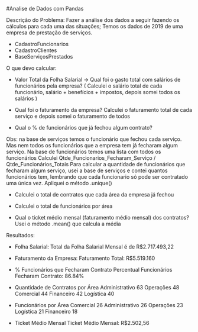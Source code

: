 #Analise de Dados com Pandas

Descrição do Problema: Fazer a análise dos dados a seguir fazendo os cálculos para cada uma das situações;
Temos os dados de 2019 de uma empresa de prestação de serviços. 
- CadastroFuncionarios
- CadastroClientes
- BaseServiçosPrestados

O que devo calcular:
- Valor Total da Folha Salarial -> Qual foi o gasto total com salários de funcionários pela empresa?
( Calculei o salário total de cada funcionário, salário + benefícios + impostos, depois somei todos os salários )

- Qual foi o faturamento da empresa?
Calculei o faturamento total de cada serviço e depois somei o faturamento de todos

- Qual o % de funcionários que já fechou algum contrato?

Obs: na base de serviços temos o funcionário que fechou cada serviço. Mas nem todos os funcionários que a empresa tem já fecharam algum serviço.
Na base de funcionários temos uma lista com todos os funcionários
Calculei Qtde_Funcionarios_Fecharam_Serviço / Qtde_Funcionários_Totais
Para calcular a quantidade de funcionários que fecharam algum serviço, usei a base de serviços e contei quantos funcionários tem, lembrando que cada funcionario só pode ser contratado uma única vez.
Apliquei o método .unique()

-  Calculei o total de contratos que cada área da empresa já fechou

-  Calculei o total de funcionários por área

-  Qual o ticket médio mensal (faturamento médio mensal) dos contratos?
Usei o método .mean() que calcula a média

Resultados:
- Folha Salarial:
Total da Folha Salarial Mensal é de R$2.717.493,22

- Faturamento da Empresa:
Faturamento Total: R$5.519.160

- % Funcionários que Fecharam Contrato
Percentual Funcionários Fecharam Contrato: 86.84%

- Quantidade de Contratos por Área
Administrativo    63
Operações         48
Comercial         44
Financeiro        42
Logística         40

- Funcionários por Área
Comercial         26
Administrativo    26
Operações         23
Logística         21
Financeiro        18

- Ticket Médio Mensal
Ticket Médio Mensal: R$2.502,56
